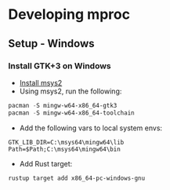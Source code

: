 # Developing mproc

## Setup - Windows

### Install GTK+3 on Windows

- [Install msys2](https://www.msys2.org/)
- Using msys2, run the following:
```powershell
pacman -S mingw-w64-x86_64-gtk3
pacman -S mingw-w64-x86_64-toolchain
```
- Add the following vars to local system envs:
```env
GTK_LIB_DIR=C:\msys64\mingw64\lib
Path=$Path;C:\msys64\mingw64\bin
```
- Add Rust target: 

```bash
rustup target add x86_64-pc-windows-gnu
```
